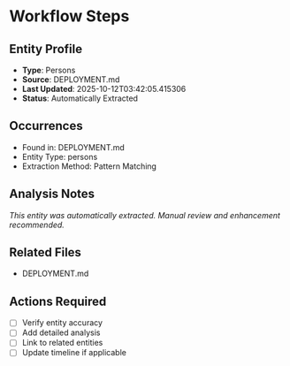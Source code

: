 # Workflow Steps

## Entity Profile
- **Type**: Persons
- **Source**: DEPLOYMENT.md
- **Last Updated**: 2025-10-12T03:42:05.415306
- **Status**: Automatically Extracted

## Occurrences
- Found in: DEPLOYMENT.md
- Entity Type: persons
- Extraction Method: Pattern Matching

## Analysis Notes
*This entity was automatically extracted. Manual review and enhancement recommended.*

## Related Files
- DEPLOYMENT.md

## Actions Required
- [ ] Verify entity accuracy
- [ ] Add detailed analysis
- [ ] Link to related entities
- [ ] Update timeline if applicable
